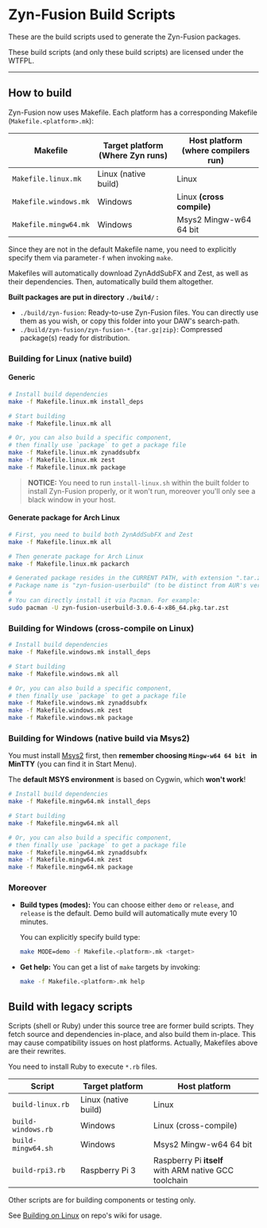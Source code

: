 # Zyn-Fusion Build Scripts

These are the build scripts used to generate the Zyn-Fusion packages.

These build scripts (and only these build scripts) are licensed under the
WTFPL.

---

## How to build
Zyn-Fusion now uses Makefile. Each platform has a corresponding Makefile (`Makefile.<platform>.mk`):

| Makefile              | Target platform (Where Zyn runs) | Host platform (where compilers run) |
| --------------------- | -------------------------------- | ----------------------------------- |
| `Makefile.linux.mk`   | Linux (native build)             | Linux                               |
| `Makefile.windows.mk` | Windows                          | Linux **(cross compile)**           |
| `Makefile.mingw64.mk` | Windows                          | Msys2 Mingw-w64 64 bit              |

Since they are not in the default Makefile name, you need to explicitly specify them via parameter`-f` when invoking `make`.

Makefiles will automatically download ZynAddSubFX and Zest, as well as their dependencies. Then, automatically build them altogether.

**Built packages are put in directory `./build/` :**

- `./build/zyn-fusion`: Ready-to-use Zyn-Fusion files. You can directly use them as you wish, or copy this folder into your DAW's search-path.
- `./build/zyn-fusion/zyn-fusion-*.{tar.gz|zip}`:  Compressed package(s) ready for distribution.

### Building for Linux (native build)

#### Generic

```bash
# Install build dependencies
make -f Makefile.linux.mk install_deps

# Start building
make -f Makefile.linux.mk all

# Or, you can also build a specific component,
# then finally use `package` to get a package file
make -f Makefile.linux.mk zynaddsubfx
make -f Makefile.linux.mk zest
make -f Makefile.linux.mk package
```

> **NOTICE:** You need to run `install-linux.sh` within the built folder to install Zyn-Fusion properly, or it won't run, moreover you'll only see a black window in your host.

#### Generate package for Arch Linux

```bash
# First, you need to build both ZynAddSubFX and Zest
make -f Makefile.linux.mk all

# Then generate package for Arch Linux
make -f Makefile.linux.mk packarch

# Generated package resides in the CURRENT PATH, with extension ".tar.zst"
# Package name is "zyn-fusion-userbuild" (to be distinct from AUR's version).
#
# You can directly install it via Pacman. For example:
sudo pacman -U zyn-fusion-userbuild-3.0.6-4-x86_64.pkg.tar.zst
```

### Building for Windows (cross-compile on Linux)

```bash
# Install build dependencies
make -f Makefile.windows.mk install_deps

# Start building
make -f Makefile.windows.mk all

# Or, you can also build a specific component,
# then finally use `package` to get a package file
make -f Makefile.windows.mk zynaddsubfx
make -f Makefile.windows.mk zest
make -f Makefile.windows.mk package
```

### Building for Windows (native build via Msys2)

You must install [Msys2](https://www.msys2.org/) first, then **remember choosing `Mingw-w64 64 bit ` in MinTTY** (you can find it in Start Menu). 

The **default MSYS environment** is based on Cygwin, which **won't work**!

```bash
# Install build dependencies
make -f Makefile.mingw64.mk install_deps

# Start building
make -f Makefile.mingw64.mk all

# Or, you can also build a specific component,
# then finally use `package` to get a package file
make -f Makefile.mingw64.mk zynaddsubfx
make -f Makefile.mingw64.mk zest
make -f Makefile.mingw64.mk package
```

### Moreover

- **Build types (modes):** You can choose either `demo` or `release`, and `release` is the default. Demo build will automatically mute every 10 minutes.

  You can explicitly specify build type:
  
  ```bash
  make MODE=demo -f Makefile.<platform>.mk <target>
  ```
  
- **Get help:** You can get a list of `make` targets by invoking:

  ```bash
  make -f Makefile.<platform>.mk help
  ```

## Build with legacy scripts

Scripts (shell or Ruby) under this source tree are former build scripts. They fetch source and dependencies in-place, and also build them in-place. This may cause compatibility issues on host platforms. Actually, Makefiles above are their rewrites.

You need to install Ruby to execute `*.rb` files.

| Script             | Target platform      | Host platform                                             |
| ------------------ | -------------------- | --------------------------------------------------------- |
| `build-linux.rb`   | Linux (native build) | Linux                                                     |
| `build-windows.rb` | Windows              | Linux (cross-compile)                                     |
| `build-mingw64.sh` | Windows              | Msys2 Mingw-w64 64 bit                                    |
| `build-rpi3.rb`    | Raspberry Pi 3       | Raspberry Pi **itself** <br>with ARM native GCC toolchain |

Other scripts are for building components or testing only.

See [Building on Linux](../../wiki/Building-on-Linux) on repo's wiki for usage.